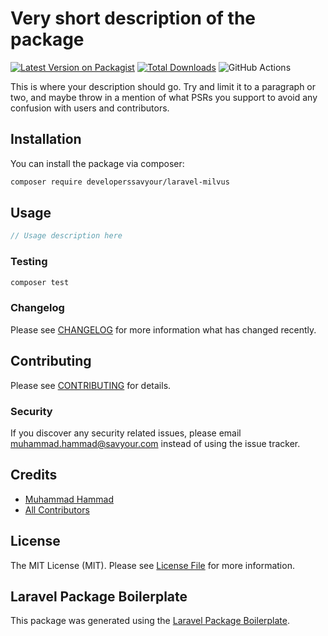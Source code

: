 # Very short description of the package

[![Latest Version on Packagist](https://img.shields.io/packagist/v/developerssavyour/laravel-milvus.svg?style=flat-square)](https://packagist.org/packages/developerssavyour/laravel-milvus)
[![Total Downloads](https://img.shields.io/packagist/dt/developerssavyour/laravel-milvus.svg?style=flat-square)](https://packagist.org/packages/developerssavyour/laravel-milvus)
![GitHub Actions](https://github.com/developerssavyour/laravel-milvus/actions/workflows/main.yml/badge.svg)

This is where your description should go. Try and limit it to a paragraph or two, and maybe throw in a mention of what PSRs you support to avoid any confusion with users and contributors.

## Installation

You can install the package via composer:

```bash
composer require developerssavyour/laravel-milvus
```

## Usage

```php
// Usage description here
```

### Testing

```bash
composer test
```

### Changelog

Please see [CHANGELOG](CHANGELOG.md) for more information what has changed recently.

## Contributing

Please see [CONTRIBUTING](CONTRIBUTING.md) for details.

### Security

If you discover any security related issues, please email muhammad.hammad@savyour.com instead of using the issue tracker.

## Credits

-   [Muhammad Hammad](https://github.com/developerssavyour)
-   [All Contributors](../../contributors)

## License

The MIT License (MIT). Please see [License File](LICENSE.md) for more information.

## Laravel Package Boilerplate

This package was generated using the [Laravel Package Boilerplate](https://laravelpackageboilerplate.com).
